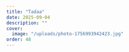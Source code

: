 ```yaml
---
title: "Tadaa"
date: 2025-09-04
description: ""
cover:
  image: "/uploads/photo-1756993942423.jpg"
order: 48
---
```


